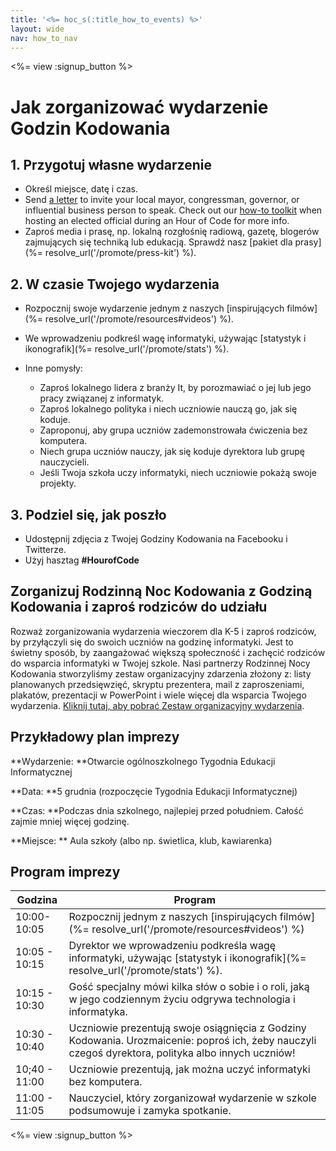 ```yaml
---
title: '<%= hoc_s(:title_how_to_events) %>'
layout: wide
nav: how_to_nav
---
```

<%= view :signup_button %>

# Jak zorganizować wydarzenie Godzin Kodowania

## 1. Przygotuj własne wydarzenie

- Określ miejsce, datę i czas.
- Send [a letter](https://docs.google.com/a/code.org/document/d/1eP41sKW7y0qq_JvkRIgZK8dWYICaGRZ4CCDETXa78wY/edit) to invite your local mayor, congressman, governor, or influential business person to speak. Check out our [how-to toolkit](%=resolve_url('/files/elected-official.pdf')%) when hosting an elected official during an Hour of Code for more info.
- Zaproś media i prasę, np. lokalną rozgłośnię radiową, gazetę, blogerów zajmujących się techniką lub edukacją. Sprawdź nasz [pakiet dla prasy](%= resolve_url('/promote/press-kit') %).

## 2. W czasie Twojego wydarzenia

- Rozpocznij swoje wydarzenie jednym z naszych [inspirujących filmów](%= resolve_url('/promote/resources#videos') %).
- We wprowadzeniu podkreśl wagę informatyki, używając [statystyk i ikonografik](%= resolve_url('/promote/stats') %).   
      
    
- Inne pomysły: 
    - Zaproś lokalnego lidera z branży It, by porozmawiać o jej lub jego pracy związanej z informatyk.
    - Zaproś lokalnego polityka i niech uczniowie nauczą go, jak się koduje.
    - Zaproponuj, aby grupa uczniów zademonstrowała ćwiczenia bez komputera.
    - Niech grupa uczniów nauczy, jak się koduje dyrektora lub grupę nauczycieli.
    - Jeśli Twoja szkoła uczy informatyki, niech uczniowie pokażą swoje projekty.

## 3. Podziel się, jak poszło

- Udostępnij zdjęcia z Twojej Godziny Kodowania na Facebooku i Twitterze. 
- Użyj hasztag **#HourofCode**

## Zorganizuj Rodzinną Noc Kodowania z Godziną Kodowania i zaproś rodziców do udziału

Rozważ zorganizowania wydarzenia wieczorem dla K-5 i zaproś rodziców, by przyłączyli się do swoich uczniów na godzinę informatyki. Jest to świetny sposób, by zaangażować większą społeczność i zachęcić rodziców do wsparcia informatyki w Twojej szkole. Nasi partnerzy Rodzinnej Nocy Kodowania stworzyliśmy zestaw organizacyjny zdarzenia złożony z: listy planowanych przedsięwzięć, skryptu prezentera, mail z zaproszeniami, plakatów, prezentacji w PowerPoint i wiele więcej dla wsparcia Twojego wydarzenia. [ Kliknij tutaj, aby pobrać Zestaw organizacyjny wydarzenia](http://www.familycodenight.org/DownloadCodeDotOrg.html).

## Przykładowy plan imprezy

**Wydarzenie: **Otwarcie ogólnoszkolnego Tygodnia Edukacji Informatycznej

**Data: **5 grudnia (rozpoczęcie Tygodnia Edukacji Informatycznej)

**Czas: **Podczas dnia szkolnego, najlepiej przed południem. Całość zajmie mniej więcej godzinę.

**Miejsce: ** Aula szkoły (albo np. świetlica, klub, kawiarenka)   
  


## Program imprezy

| Godzina       | Program                                                                                                                                             |
| ------------- | --------------------------------------------------------------------------------------------------------------------------------------------------- |
| 10:00-10:05   | Rozpocznij jednym z naszych [inspirujących filmów](%= resolve_url('/promote/resources#videos') %)                                                   |
| 10:05 - 10:15 | Dyrektor we wprowadzeniu podkreśla wagę informatyki, używając [statystyk i ikonografik](%= resolve_url('/promote/stats') %).                        |
| 10:15 - 10:30 | Gość specjalny mówi kilka słów o sobie i o roli, jaką w jego codziennym życiu odgrywa technologia i informatyka.                                    |
| 10:30 - 10:40 | Uczniowie prezentują swoje osiągnięcia z Godziny Kodowania. Urozmaicenie: poproś ich, żeby nauczyli czegoś dyrektora, polityka albo innych uczniów! |
| 10;40 - 11:00 | Uczniowie prezentują, jak można uczyć informatyki bez komputera.                                                                                    |
| 11:00 - 11:05 | Nauczyciel, który zorganizował wydarzenie w szkole podsumowuje i zamyka spotkanie.                                                                  |

<%= view :signup_button %>